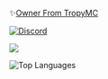 ✨[Owner From TropyMC](https://discord.gg/KSgqjkakPP)

[![Discord](https://discord.c99.nl/widget/theme-1/875245302939004938.png)](#)

<img src="https://github-readme-stats.vercel.app/api?username=RealTheKuhlMc&&show_icons=true&title_color=ffffff&icon_color=bb2acf&text_color=daf7dc&bg_color=151515">

![Top Languages](https://github-readme-stats.vercel.app/api/top-langs/?username=RealTheKuhlMc&layout=compact)
